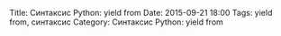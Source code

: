 Title: Синтаксис Python: yield from
Date: 2015-09-21 18:00
Tags: yield from, синтаксис
Category: Синтаксис Python: yield from